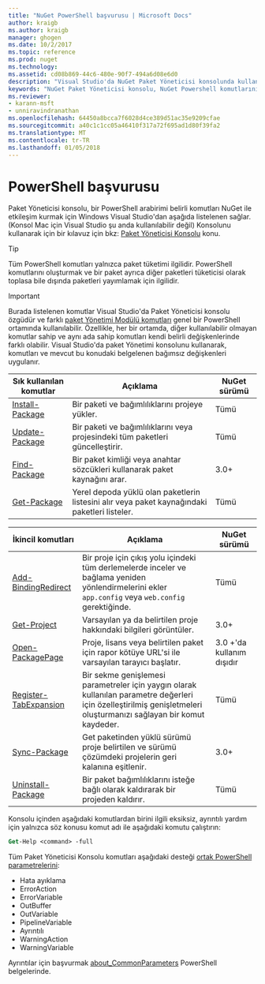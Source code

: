 ```yaml
---
title: "NuGet PowerShell başvurusu | Microsoft Docs"
author: kraigb
ms.author: kraigb
manager: ghogen
ms.date: 10/2/2017
ms.topic: reference
ms.prod: nuget
ms.technology: 
ms.assetid: cd08b869-44c6-480e-90f7-494a6d08e6d0
description: "Visual Studio'da NuGet Paket Yöneticisi konsolunda kullanılabilir PowerShell komutlarını tam referansı."
keywords: "NuGet Paket Yöneticisi konsolu, NuGet Powershell komutlarını NuGet Powershell başvurusu"
ms.reviewer:
- karann-msft
- unniravindranathan
ms.openlocfilehash: 64450a8bcca7f6028d4ce389d51ac35e9209cfae
ms.sourcegitcommit: a40c1c1cc05a46410f317a72f695ad1d80f39fa2
ms.translationtype: MT
ms.contentlocale: tr-TR
ms.lasthandoff: 01/05/2018
---
```

# <a name="powershell-reference"></a>PowerShell başvurusu

Paket Yöneticisi konsolu, bir PowerShell arabirimi belirli komutları NuGet ile etkileşim kurmak için Windows Visual Studio'dan aşağıda listelenen sağlar. (Konsol Mac için Visual Studio şu anda kullanılabilir değil) Konsolunu kullanarak için bir kılavuz için bkz: [Paket Yöneticisi Konsolu](../tools/package-manager-console.md) konu.

> [!Tip]
> Tüm PowerShell komutları yalnızca paket tüketimi ilgilidir. PowerShell komutlarını oluşturmak ve bir paket ayrıca diğer paketleri tüketicisi olarak toplasa bile dışında paketleri yayımlamak için ilgilidir.

> [!Important]
> Burada listelenen komutlar Visual Studio'da Paket Yöneticisi konsolu özgüdür ve farklı [paket Yönetimi Modülü komutları](/powershell/module/packagemanagement/?view=powershell-6) genel bir PowerShell ortamında kullanılabilir. Özellikle, her bir ortamda, diğer kullanılabilir olmayan komutlar sahip ve aynı ada sahip komutları kendi belirli değişkenlerinde farklı olabilir. Visual Studio'da paket Yönetimi konsolunu kullanarak, komutları ve mevcut bu konudaki belgelenen bağımsız değişkenleri uygulanır.

| Sık kullanılan komutlar | Açıklama | NuGet sürümü |
| --- | --- | --- |
| [Install-Package](ps-ref-install-package.md) | Bir paketi ve bağımlılıklarını projeye yükler. | Tümü |
| [Update-Package](ps-ref-update-package.md) | Bir paketi ve bağımlılıklarını veya projesindeki tüm paketleri güncelleştirir. | Tümü |
| [Find-Package](ps-ref-find-package.md) | Bir paket kimliği veya anahtar sözcükleri kullanarak paket kaynağını arar. | 3.0+ |
| [Get-Package](ps-ref-get-package.md) | Yerel depoda yüklü olan paketlerin listesini alır veya paket kaynağındaki paketleri listeler. | Tümü |

| İkincil komutları | Açıklama | NuGet sürümü |
| --- | --- | --- |
| [Add-BindingRedirect](ps-ref-add-bindingredirect.md) | Bir proje için çıkış yolu içindeki tüm derlemelerde inceler ve bağlama yeniden yönlendirmelerini ekler `app.config` veya `web.config` gerektiğinde. | Tümü |
| [Get-Project](ps-ref-get-project.md) | Varsayılan ya da belirtilen proje hakkındaki bilgileri görüntüler. | 3.0+ |
| [Open-PackagePage](ps-ref-open-packagepage.md) | Proje, lisans veya belirtilen paket için rapor kötüye URL'si ile varsayılan tarayıcı başlatır. | 3.0 +'da kullanım dışıdır |
| [Register-TabExpansion](ps-ref-register-tabexpansion.md) | Bir sekme genişlemesi parametreler için yaygın olarak kullanılan parametre değerleri için özelleştirilmiş genişletmeleri oluşturmanızı sağlayan bir komut kaydeder. | Tümü |
| [Sync-Package](ps-ref-sync-package.md) | Get paketinden yüklü sürümü proje belirtilen ve sürümü çözümdeki projelerin geri kalanına eşitlenir. | 3.0+ |
| [Uninstall-Package](ps-ref-uninstall-package.md) | Bir paket bağımlılıklarını isteğe bağlı olarak kaldırarak bir projeden kaldırır. | Tümü |

Konsolu içinden aşağıdaki komutlardan birini ilgili eksiksiz, ayrıntılı yardım için yalnızca söz konusu komut adı ile aşağıdaki komutu çalıştırın:

```ps
Get-Help <command> -full
```

Tüm Paket Yöneticisi Konsolu komutları aşağıdaki desteği [ortak PowerShell parametrelerini](http://go.microsoft.com/fwlink/?LinkID=113216):

- Hata ayıklama
- ErrorAction
- ErrorVariable
- OutBuffer
- OutVariable
- PipelineVariable
- Ayrıntılı
- WarningAction
- WarningVariable

Ayrıntılar için başvurmak [about_CommonParameters](http://go.microsoft.com/fwlink/?LinkID=113216) PowerShell belgelerinde.
